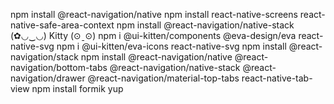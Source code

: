 npm install @react-navigation/native
npm install react-native-screens react-native-safe-area-context
npm install @react-navigation/native-stack
(✿◡‿◡)
Kitty (⊙ˍ⊙)
npm i @ui-kitten/components @eva-design/eva react-native-svg
npm i @ui-kitten/eva-icons react-native-svg
npm install @react-navigation/stack
npm install @react-navigation/native @react-navigation/bottom-tabs @react-navigation/native-stack @react-navigation/drawer @react-navigation/material-top-tabs react-native-tab-view
npm install formik yup
